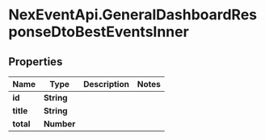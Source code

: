 # NexEventApi.GeneralDashboardResponseDtoBestEventsInner

## Properties

Name | Type | Description | Notes
------------ | ------------- | ------------- | -------------
**id** | **String** |  | 
**title** | **String** |  | 
**total** | **Number** |  | 


